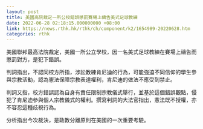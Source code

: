 ```yaml
---
layout: post
title: 美國高院裁定一所公校錯誤懲罰賽場上禱告美式足球教練
date: 2022-06-28 02:18:15.000000000 +08:00
link: https://news.rthk.hk/rthk/ch/component/k2/1654989-20220628.htm
categories: rthk
---
```


美國聯邦最高法院裁定，美國一所公立學校，因一名美式足球教練在賽場上禱告而懲罰對方，是犯下錯誤。

判詞指出，不認同校方所指，涉訟教練肯尼迪的行為，可能強迫不同信仰的學生參與宗教活動，認為憲法保障宗教表達權利，肯尼迪的做法不應受到禁止。

判詞又指，校方錯誤認為自身有責任限制宗教儀式舉行，並基於這個錯誤觀點，侵犯了肯尼迪參與個人宗教儀式的權利。撰寫判詞的大法官指出，憲法既不授權，亦不容忍這種歧視行為。

分析指出今次裁決，是政教分離原則在美國的一次重要考驗。
